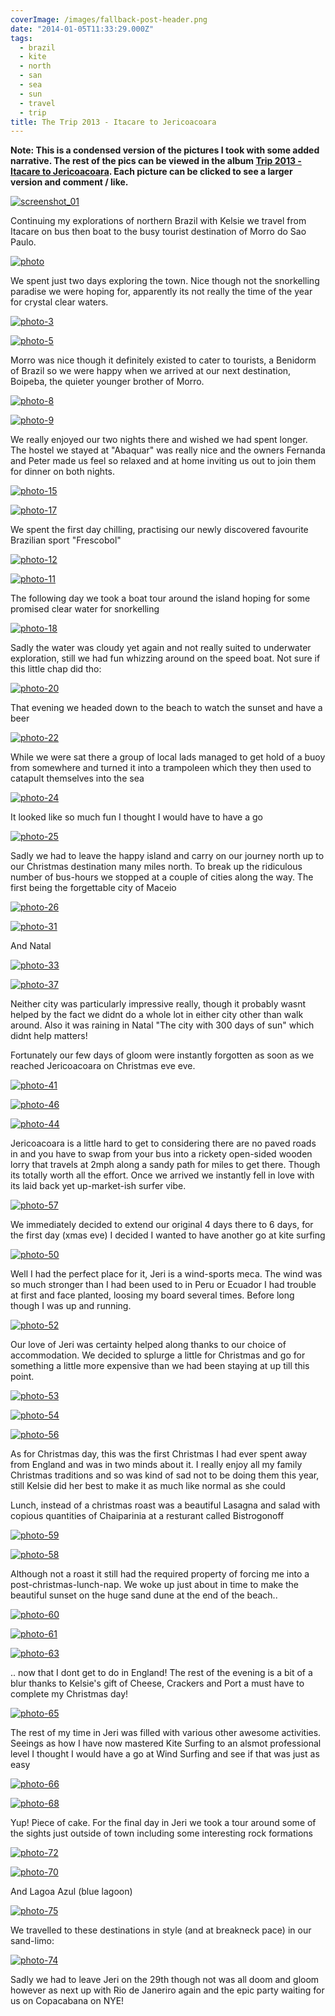 ```yaml
---
coverImage: /images/fallback-post-header.png
date: "2014-01-05T11:33:29.000Z"
tags:
  - brazil
  - kite
  - north
  - san
  - sea
  - sun
  - travel
  - trip
title: The Trip 2013 - Itacare to Jericoacoara
---
```


**Note: This is a condensed version of the pictures I took with some added narrative. The rest of the pics can be viewed in the album [Trip 2013 - Itacare to Jericoacoara](https://www.facebook.com/media/set/?set=a.10152149614891031.1073741861.593661030&type=1&l=5726e155d9). Each picture can be clicked to see a larger version and comment / like.**

[![screenshot_01](/wp-content/uploads/2014/01/screenshot_01.png)](/wp-content/uploads/2014/01/screenshot_01.png)

Continuing my explorations of northern Brazil with Kelsie we travel from Itacare on bus then boat to the busy tourist destination of Morro do Sao Paulo.

<!-- more -->

[![photo](/wp-content/uploads/2014/01/photo.jpg)](https://www.facebook.com/photo.php?fbid=10152149615391031&set=a.10152149614891031.1073741861.593661030&type=3&theater)

We spent just two days exploring the town. Nice though not the snorkelling paradise we were hoping for, apparently its not really the time of the year for crystal clear waters.

[![photo-3](/wp-content/uploads/2014/01/photo-3.jpg)](https://www.facebook.com/photo.php?fbid=10152149615406031&set=a.10152149614891031.1073741861.593661030&type=3&theater)

[![photo-5](/wp-content/uploads/2014/01/photo-5.jpg)](https://www.facebook.com/photo.php?fbid=10152149615821031&set=a.10152149614891031.1073741861.593661030&type=3&theater)

Morro was nice though it definitely existed to cater to tourists, a Benidorm of Brazil so we were happy when we arrived at our next destination, Boipeba, the quieter younger brother of Morro.

[![photo-8](/wp-content/uploads/2014/01/photo-8.jpg)](https://www.facebook.com/photo.php?fbid=10152149616031031&set=a.10152149614891031.1073741861.593661030&type=3&theater)

[![photo-9](/wp-content/uploads/2014/01/photo-9.jpg)](https://www.facebook.com/photo.php?fbid=10152149616221031&set=a.10152149614891031.1073741861.593661030&type=3&theater)

We really enjoyed our two nights there and wished we had spent longer. The hostel we stayed at "Abaquar" was really nice and the owners Fernanda and Peter made us feel so relaxed and at home inviting us out to join them for dinner on both nights.

[![photo-15](/wp-content/uploads/2014/01/photo-15.jpg)](https://www.facebook.com/photo.php?fbid=10152149616676031&set=a.10152149614891031.1073741861.593661030&type=3&theater)

[![photo-17](/wp-content/uploads/2014/01/photo-17.jpg)](https://www.facebook.com/photo.php?fbid=10152149616996031&set=a.10152149614891031.1073741861.593661030&type=3&theater)

We spent the first day chilling, practising our newly discovered favourite Brazilian sport "Frescobol"

[![photo-12](/wp-content/uploads/2014/01/photo-12.jpg)](https://www.facebook.com/photo.php?fbid=10152149616496031&set=a.10152149614891031.1073741861.593661030&type=3&theater)

[![photo-11](/wp-content/uploads/2014/01/photo-11.jpg)](https://www.facebook.com/photo.php?fbid=10152149616331031&set=a.10152149614891031.1073741861.593661030&type=3&theater)

The following day we took a boat tour around the island hoping for some promised clear water for snorkelling

[![photo-18](/wp-content/uploads/2014/01/photo-18.jpg)](https://www.facebook.com/photo.php?fbid=10152149617126031&set=a.10152149614891031.1073741861.593661030&type=3&theater)

Sadly the water was cloudy yet again and not really suited to underwater exploration, still we had fun whizzing around on the speed boat. Not sure if this little chap did tho:

[![photo-20](/wp-content/uploads/2014/01/photo-20.jpg)](https://www.facebook.com/photo.php?fbid=10152149617331031&set=a.10152149614891031.1073741861.593661030&type=3&theater)

That evening we headed down to the beach to watch the sunset and have a beer

[![photo-22](/wp-content/uploads/2014/01/photo-22.jpg)](https://www.facebook.com/photo.php?fbid=10152149617566031&set=a.10152149614891031.1073741861.593661030&type=3&theater)

While we were sat there a group of local lads managed to get hold of a buoy from somewhere and turned it into a trampoleen which they then used to catapult themselves into the sea

[![photo-24](/wp-content/uploads/2014/01/photo-24.jpg)](https://www.facebook.com/photo.php?fbid=10152149617851031&set=a.10152149614891031.1073741861.593661030&type=3&theater)

It looked like so much fun I thought I would have to have a go

[![photo-25](/wp-content/uploads/2014/01/photo-25.jpg)](https://www.facebook.com/photo.php?fbid=10152149617951031&set=a.10152149614891031.1073741861.593661030&type=3&theater)

Sadly we had to leave the happy island and carry on our journey north up to our Christmas destination many miles north. To break up the ridiculous number of bus-hours we stopped at a couple of cities along the way. The first being the forgettable city of Maceio

[![photo-26](/wp-content/uploads/2014/01/photo-26.jpg)](https://www.facebook.com/photo.php?fbid=10152149618046031&set=a.10152149614891031.1073741861.593661030&type=3&theater)

[![photo-31](/wp-content/uploads/2014/01/photo-31.jpg)](https://www.facebook.com/photo.php?fbid=10152149619061031&set=a.10152149614891031.1073741861.593661030&type=3&theater)

And Natal

[![photo-33](/wp-content/uploads/2014/01/photo-33.jpg)](https://www.facebook.com/photo.php?fbid=10152149619311031&set=a.10152149614891031.1073741861.593661030&type=3&theater)

[![photo-37](/wp-content/uploads/2014/01/photo-37.jpg)](https://www.facebook.com/photo.php?fbid=10152149619826031&set=a.10152149614891031.1073741861.593661030&type=3&theater)

Neither city was particularly impressive really, though it probably wasnt helped by the fact we didnt do a whole lot in either city other than walk around. Also it was raining in Natal "The city with 300 days of sun" which didnt help matters!

Fortunately our few days of gloom were instantly forgotten as soon as we reached Jericoacoara on Christmas eve eve.

[![photo-41](/wp-content/uploads/2014/01/photo-41.jpg)](https://www.facebook.com/photo.php?fbid=10152149620226031&set=a.10152149614891031.1073741861.593661030&type=3&theater)

[![photo-46](/wp-content/uploads/2014/01/photo-46.jpg)](https://www.facebook.com/photo.php?fbid=10152149621181031&set=a.10152149614891031.1073741861.593661030&type=3&theater)

[![photo-44](/wp-content/uploads/2014/01/photo-44.jpg)](https://www.facebook.com/photo.php?fbid=10152149620631031&set=a.10152149614891031.1073741861.593661030&type=3&theater)

Jericoacoara is a little hard to get to considering there are no paved roads in and you have to swap from your bus into a rickety open-sided wooden lorry that travels at 2mph along a sandy path for miles to get there. Though its totally worth all the effort. Once we arrived we instantly fell in love with its laid back yet up-market-ish surfer vibe.

[![photo-57](/wp-content/uploads/2014/01/photo-57.jpg)](https://www.facebook.com/photo.php?fbid=10152149622916031&set=a.10152149614891031.1073741861.593661030&type=3&theater)

We immediately decided to extend our original 4 days there to 6 days, for the first day (xmas eve) I decided I wanted to have another go at kite surfing

[![photo-50](/wp-content/uploads/2014/01/photo-50.jpg)](https://www.facebook.com/photo.php?fbid=10152149621911031&set=a.10152149614891031.1073741861.593661030&type=3&theater)

Well I had the perfect place for it, Jeri is a wind-sports meca. The wind was so much stronger than I had been used to in Peru or Ecuador I had trouble at first and face planted, loosing my board several times. Before long though I was up and running.

[![photo-52](/wp-content/uploads/2014/01/photo-52.jpg)](https://www.facebook.com/photo.php?fbid=10152149622026031&set=a.10152149614891031.1073741861.593661030&type=3&theater)

Our love of Jeri was certainty helped along thanks to our choice of accommodation. We decided to splurge a little for Christmas and go for something a little more expensive than we had been staying at up till this point.

[![photo-53](/wp-content/uploads/2014/01/photo-53.jpg)](https://www.facebook.com/photo.php?fbid=10152149622156031&set=a.10152149614891031.1073741861.593661030&type=3&theater)

[![photo-54](/wp-content/uploads/2014/01/photo-54.jpg)](https://www.facebook.com/photo.php?fbid=10152149622406031&set=a.10152149614891031.1073741861.593661030&type=3&theater)

[![photo-56](/wp-content/uploads/2014/01/photo-56.jpg)](https://www.facebook.com/photo.php?fbid=10152149622696031&set=a.10152149614891031.1073741861.593661030&type=3&theater)

As for Christmas day, this was the first Christmas I had ever spent away from England and was in two minds about it. I really enjoy all my family Christmas traditions and so was kind of sad not to be doing them this year, still Kelsie did her best to make it as much like normal as she could

Lunch, instead of a christmas roast was a beautiful Lasagna and salad with copious quantities of Chaiparinia at a resturant called Bistrogonoff

[![photo-59](/wp-content/uploads/2014/01/photo-59.jpg)](https://www.facebook.com/photo.php?fbid=10152149623351031&set=a.10152149614891031.1073741861.593661030&type=3&theater)

[![photo-58](/wp-content/uploads/2014/01/photo-58.jpg)](https://www.facebook.com/photo.php?fbid=10152149623161031&set=a.10152149614891031.1073741861.593661030&type=3&theater)

Although not a roast it still had the required property of forcing me into a post-christmas-lunch-nap. We woke up just about in time to make the beautiful sunset on the huge sand dune at the end of the beach..

[![photo-60](/wp-content/uploads/2014/01/photo-60.jpg)](https://www.facebook.com/photo.php?fbid=10152149623411031&set=a.10152149614891031.1073741861.593661030&type=3&theater)

[![photo-61](/wp-content/uploads/2014/01/photo-61.jpg)](https://www.facebook.com/photo.php?fbid=10152149623491031&set=a.10152149614891031.1073741861.593661030&type=3&theater)

[![photo-63](/wp-content/uploads/2014/01/photo-63.jpg)](https://www.facebook.com/photo.php?fbid=10152149623651031&set=a.10152149614891031.1073741861.593661030&type=3&theater)

.. now that I dont get to do in England! The rest of the evening is a bit of a blur thanks to Kelsie's gift of Cheese, Crackers and Port a must have to complete my Christmas day!

[![photo-65](/wp-content/uploads/2014/01/photo-65.jpg)](https://www.facebook.com/photo.php?fbid=10152149623881031&set=a.10152149614891031.1073741861.593661030&type=3&theater)

The rest of my time in Jeri was filled with various other awesome activities. Seeings as how I have now mastered Kite Surfing to an alsmot professional level I thought I would have a go at Wind Surfing and see if that was just as easy

[![photo-66](/wp-content/uploads/2014/01/photo-66.jpg)](https://www.facebook.com/photo.php?fbid=10152149623996031&set=a.10152149614891031.1073741861.593661030&type=3&theater)

[![photo-68](/wp-content/uploads/2014/01/photo-68.jpg)](https://www.facebook.com/photo.php?fbid=10152149624201031&set=a.10152149614891031.1073741861.593661030&type=3&theater)

Yup! Piece of cake. For the final day in Jeri we took a tour around some of the sights just outside of town including some interesting rock formations

[![photo-72](/wp-content/uploads/2014/01/photo-72.jpg)](https://www.facebook.com/photo.php?fbid=10152149625331031&set=a.10152149614891031.1073741861.593661030&type=3&theater)

[![photo-70](/wp-content/uploads/2014/01/photo-70.jpg)](https://www.facebook.com/photo.php?fbid=10152149624581031&set=a.10152149614891031.1073741861.593661030&type=3&theater)

And Lagoa Azul (blue lagoon)

[![photo-75](/wp-content/uploads/2014/01/photo-75.jpg)](https://www.facebook.com/photo.php?fbid=10152149625641031&set=a.10152149614891031.1073741861.593661030&type=3&theater)

We travelled to these destinations in style (and at breakneck pace) in our sand-limo:

[![photo-74](/wp-content/uploads/2014/01/photo-74.jpg)](https://www.facebook.com/photo.php?fbid=10152149625441031&set=a.10152149614891031.1073741861.593661030&type=3&theater)

Sadly we had to leave Jeri on the 29th though not was all doom and gloom however as next up with Rio de Janeriro again and the epic party waiting for us on Copacabana on NYE!
